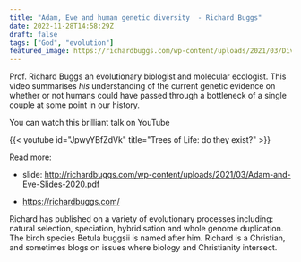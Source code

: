 ```yaml
---
title: "Adam, Eve and human genetic diversity  - Richard Buggs"
date: 2022-11-28T14:58:29Z
draft: false
tags: ["God", "evolution"]
featured_image: https://richardbuggs.com/wp-content/uploads/2021/03/Diversity-1568x558.png
---
```


Prof. Richard Buggs an evolutionary biologist and molecular ecologist. This video summarises *his* understanding of the current genetic evidence on whether or not humans could have passed through a bottleneck of a single couple at some point in our history.

You can watch this brilliant talk on YouTube

{{< youtube id="JpwyYBfZdVk" title="Trees of Life: do they exist?" >}}

Read more: 

* slide: http://richardbuggs.com/wp-content/uploads/2021/03/Adam-and-Eve-Slides-2020.pdf

* https://richardbuggs.com/

Richard has published on a variety of evolutionary processes including: natural selection, speciation, hybridisation and whole genome duplication. The birch species Betula buggsii is named after him. Richard is a Christian, and sometimes blogs on issues where biology and Christianity intersect.

